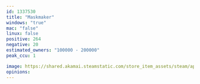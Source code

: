 ```yaml
---
id: 1337530
title: "Maskmaker"
windows: "true"
mac: "false"
linux: false
positive: 264
negative: 20
estimated_owners: "100000 - 200000"
peak_ccu: 1

image: https://shared.akamai.steamstatic.com/store_item_assets/steam/apps/1337530/header.jpg?t=1710941372
opinions:
---
```

